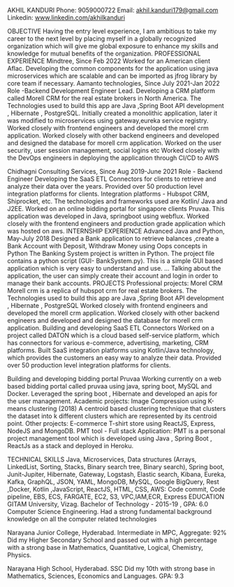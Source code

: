 AKHIL KANDURI 
Phone: 9059000722              Email: akhil.kanduri179@gmail.com         Linkedin: www.linkedin.com/akhilkanduri

OBJECTIVE
Having the entry level experience, I am ambitious to take my career to the next level by placing myself in a globally recognized organization which will give me global exposure to enhance my skills and knowledge for mutual benefits of the organization.
PROFESSIONAL EXPERIENCE
Mindtree, Since Feb 2022
Worked for an American client Aflac.
Developing the common components for the application using java microservices which are scalable and can be imported as jfrog library by core team if necessary.
Aamanto technologies, Since July 2021-Jan 2022
Role -Backend Development Engineer Lead.
Developing a CRM platform called Morell CRM for the real estate brokers in North America. 
The Technologies used to build this app are Java ,Spring Boot API development , Hibernate , PostgreSQL.
Initially created a monolithic application, later it was modified to microservices using gateway,eureka service registry.
Worked closely with frontend engineers and developed the morel crm application.
Worked closely with other backend engineers and developed and designed the database for morell crm application.
Worked on the user security, user session management, social logins etc
Worked closely with the DevOps engineers in deploying the application through CI/CD to AWS

Chidhagni Consulting Services, Since Aug 2019-June 2021
Role - Backend Engineer
Developing the SaaS ETL Connectors for clients to retrieve and analyze their data over the years.
Provided over 50 production level integration platforms for clients.
Integration platforms - Hubspot CRM, Shiprocket, etc.
The technologies and frameworks used are  Kotlin/ Java and J2EE.
Worked on an online bidding portal for singapore clients Pruvaa.
This application was developed in Java, springboot using webflux.
Worked closely with the frontend engineers and production grade application which was hosted on aws.
INTERNSHIP EXPERIENCE
Advanced Java and Python, May-July 2018 
Designed a Bank application to retrieve balances ,create a Bank Account with Deposit, Withdraw Money using Oops concepts in Python
The Banking System project is written in Python. The project file contains a python script (GUI-
BankSystem.py). This is a simple GUI based application which is very easy to understand and use. ...
Talking about the application, the user can simply create their account and login in order to manage
their bank accounts.
PROJECTS
Professional projects:
Morel CRM
Morell crm is a replica of hubspot crm for real estate brokers. 
The Technologies used to build this app are Java ,Spring Boot API development , Hibernate , PostgreSQL
Worked closely with frontend engineers and developed the morell crm application.
Worked closely with other backend engineers and developed and designed the database for morell crm application.
Building and developing SaaS ETL Connectors
Worked on a project called DATON which is a cloud based self-service platform, which has connectors for various e-commerce, advertising, marketing, CRM platforms. Built SaaS integration platforms using Kotlin/Java technology, which provides the customers an easy way to analyze their data.
Provided over 50 production level integration platforms for clients.

Building and developing bidding portal Pruvaa
Working currently on a web based bidding portal called pruvaa using java, spring boot, MySQL and Docker.
Leveraged the spring boot , Hibernate and developed an apis for the user management.
Academic projects:
Image Compression using K-means clustering (2018)
A centroid based clustering technique that clusters the dataset into k different clusters which are represented by its centroid point. 
Other projects:
E-commerce T-shirt store using ReactJS, Express, NodeJS and MongoDB.
   PMT tool - Full stack Application: 
PMT is a personal project management tool which is developed using Java , Spring Boot , ReactJs as a stack and deployed in Heroku. 

TECHNICAL SKILLS
Java, Microservices, Data structures (Arrays, LinkedList, Sorting, Stacks, Binary search tree, Binary search), Spring boot, Junit-Jupiter, Hibernate, Gateway, Logstash, Elastic search, Kibana, Eureka, Kafka, GraphQL, JSON, YAML, MongoDB, MySQL, Google BigQuery, Rest ,Docker, Kotlin ,JavaScript, ReactJS, HTML, CSS, AWS: Code commit, Code pipeline, EBS, ECS, FARGATE,  EC2, S3, VPC,IAM,ECR, Express
EDUCATION
GITAM University, Vizag. 
Bachelor of Technology - 2015-19 , GPA: 6.0
Computer Science Engineering.
Had a strong fundamental background knowledge on all the computer related technologies

Narayana Junior College, Hyderabad. 
Intermediate in MPC, Aggregate: 92%
Did my Higher Secondary School and passed out with a high percentage with a strong base in Mathematics, Quantitative, Logical, Chemistry, Physics.

Narayana High School, Hyderabad. 
SSC 
Did my 10th with strong base in Mathematics, Sciences, Economics and Languages. GPA: 9.3

